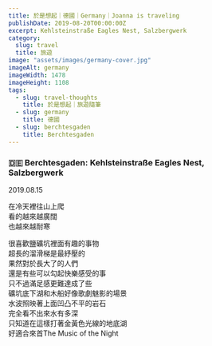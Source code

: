 ```yaml
---
title: 於是想起｜德國｜Germany｜Joanna is traveling
publishDate: 2019-08-20T00:00:00Z
excerpt: Kehlsteinstraße Eagles Nest, Salzbergwerk
category:
  slug: travel
  title: 旅遊
image: "assets/images/germany-cover.jpg"
imageAlt: germany
imageWidth: 1478
imageHeight: 1108
tags:
  - slug: travel-thoughts
    title: 於是想起｜旅遊隨筆
  - slug: germany
    title: 德國
  - slug: berchtesgaden
    title: Berchtesgaden
---
```

### 🇩🇪 Berchtesgaden: Kehlsteinstraße Eagles Nest, Salzbergwerk

2019.08.15

在冷天裡往山上爬  
看的越來越廣闊  
也越來越耐寒  

很喜歡鹽礦坑裡面有趣的事物  
超長的溜滑梯是最紓壓的  
果然對於長大了的人們  
還是有些可以勾起快樂感受的事  
只不過滿足感更難達成了些  
礦坑底下湖和木船好像歌劇魅影的場景  
水波照映著上面凹凸不平的岩石  
完全看不出來水有多深  
只知道在這樣打著金黃色光線的地底湖  
好適合來首The Music of the Night  